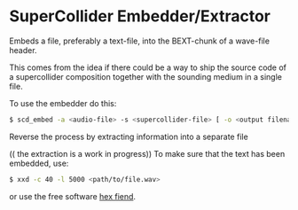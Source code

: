 # SuperCollider Embedder/Extractor
Embeds a file, preferably a text-file, into the BEXT-chunk of a wave-file header.

This comes from the idea if there could be a way to ship the source code of a supercollider composition together with the sounding medium in a single file. 

To use the embedder do this: 
```bash
$ scd_embed -a <audio-file> -s <supercollider-file> [ -o <output filename> ] [ -h <prints usage help> ]
```



Reverse the process by extracting information into a separate file

(( the extraction is a work in progress))
To make sure that the text has been embedded, use:
```bash
$ xxd -c 40 -l 5000 <path/to/file.wav>
```

or use the free software [hex fiend](https://hexfiend.com/).
